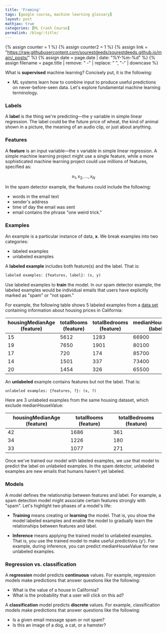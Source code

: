 ```yaml
---
title: 'Framing'
tags: [google course, machine learning glossary]
layout: post
mathjax: true
categories: [ML Crash Course]
permalink: /blog/:title/
---
```

{% assign counter = 1 %}
{% assign counter2 = 1 %}
{% assign link = "https://raw.githubusercontent.com/sourestdeeds/sourestdeeds.github.io/main/_posts/" %}
{% assign date = page.date | date: "%Y-%m-%d" %}
{% assign filename = page.title | remove: " -" | replace: " ", "-" | downcase %}

What is **supervised** machine learning? Concisely put, it is the following:

- ML systems learn how to combine input to produce useful predictions on never-before-seen data.
Let's explore fundamental machine learning terminology.

### Labels

A **label** is the thing we're predicting—the y variable in simple linear regression. The label could be the future price of wheat, the kind of animal shown in a picture, the meaning of an audio clip, or just about anything.

### Features

A **feature** is an input variable—the x variable in simple linear regression. A simple machine learning project might use a single feature, while a more sophisticated machine learning project could use millions of features, specified as:

$$
x_1, x_2, \ldots, x_N
$$

In the spam detector example, the features could include the following:

- words in the email text
- sender's address
- time of day the email was sent
- email contains the phrase "one weird trick."

### Examples

An example is a particular instance of data, $\bm{x}$. We break examples into two categories:

- labeled examples
- unlabeled examples

A **labeled example** includes both feature(s) and the label. That is:

```python
labeled examples: {features, label}: (x, y)
```

Use labeled examples to **train** the model. In our spam detector example, the labeled examples would be individual emails that users have explicitly marked as "spam" or "not spam."

For example, the following table shows 5 labeled examples from a [data set](https://developers.google.com/machine-learning/crash-course/california-housing-data-description) containing information about housing prices in California:



| housingMedianAge (feature) | totalRooms (feature) | totalBedrooms (feature) | medianHouseValue (label) |
|----------------------------|----------------------|-------------------------|--------------------------|
| 15                         | 5612                 | 1283                    | 66900                    |
| 19                         | 7650                 | 1901                    | 80100                    |
| 17                         | 720                  | 174                     | 85700                    |
| 14                         | 1501                 | 337                     | 73400                    |
| 20                         | 1454                 | 326                     | 65500                    |

An **unlabeled** example contains features but not the label. That is:


```python
unlabeled examples: {features, ?}: (x, ?)
```

Here are 3 unlabeled examples from the same housing dataset, which exclude medianHouseValue:

| housingMedianAge (feature) | totalRooms (feature) | totalBedrooms (feature) |
|----------------------------|----------------------|-------------------------|
| 42                         | 1686                 | 361                     |
| 34                         | 1226                 | 180                     |
| 33                         | 1077                 | 271                     |

Once we've trained our model with labeled examples, we use that model to predict the label on unlabeled examples. In the spam detector, unlabeled examples are new emails that humans haven't yet labeled.

### Models

A model defines the relationship between features and label. For example, a spam detection model might associate certain features strongly with "spam". Let's highlight two phases of a model's life:

- **Training** means creating or **learning** the model. That is, you show the model labeled examples and enable the model to gradually learn the relationships between features and label.

- **Inference** means applying the trained model to unlabeled examples. That is, you use the trained model to make useful predictions ($y'$). For example, during inference, you can predict medianHouseValue for new unlabeled examples.

### Regression vs. classification

A **regression** model predicts **continuous** values. For example, regression models make predictions that answer questions like the following:

- What is the value of a house in California?
- What is the probability that a user will click on this ad?

A **classification** model predicts **discrete** values. For example, classification models make predictions that answer questions like the following:

- Is a given email message spam or not spam?
- Is this an image of a dog, a cat, or a hamster?